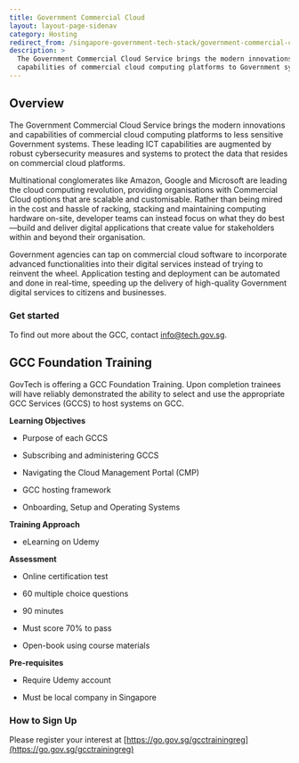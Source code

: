 ```yaml
---
title: Government Commercial Cloud
layout: layout-page-sidenav
category: Hosting
redirect_from: /singapore-government-tech-stack/government-commercial-cloud
description: >
  The Government Commercial Cloud Service brings the modern innovations and 
  capabilities of commercial cloud computing platforms to Government systems.
---
```


## Overview

The Government Commercial Cloud Service brings the modern innovations and capabilities of commercial cloud computing platforms to less sensitive Government systems. These leading ICT capabilities are augmented by robust cybersecurity measures and systems to protect the data that resides on commercial cloud platforms.

Multinational conglomerates like Amazon, Google and Microsoft are leading the cloud computing revolution, providing organisations with Commercial Cloud options that are scalable and customisable. Rather than being mired in the cost and hassle of racking, stacking and maintaining computing hardware on-site, developer teams can instead focus on what they do best—build and deliver digital applications that create value for stakeholders within and beyond their organisation.

Government agencies can tap on commercial cloud software to incorporate advanced functionalities into their digital services instead of trying to reinvent the wheel. Application testing and deployment can be automated and done in real-time, speeding up the delivery of high-quality Government digital services to citizens and businesses.

### Get started

To find out more about the GCC, contact [info@tech.gov.sg](mailto:info@tech.gov.sg).

## **GCC Foundation Training**

GovTech is offering a GCC Foundation Training. Upon completion trainees will have reliably demonstrated the ability to select and use the appropriate GCC Services (GCCS) to host systems on GCC.

**Learning Objectives**

- Purpose of each GCCS

- Subscribing and administering GCCS

- Navigating the Cloud Management Portal (CMP)

- GCC hosting framework

- Onboarding, Setup and Operating Systems

**Training Approach**

- eLearning on Udemy

**Assessment**

- Online certification test

- 60 multiple choice questions

- 90 minutes

- Must score 70% to pass

- Open-book using course materials

**Pre-requisites**

- Require Udemy account

- Must be local company in Singapore

### **How to Sign Up**

Please register your interest at [https://go.gov.sg/gcctrainingreg](https://go.gov.sg/gcctrainingreg)
